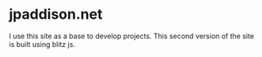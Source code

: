 # **jpaddison.net**

I use this site as a base to develop projects. This second version of the site is built using blitz js.

